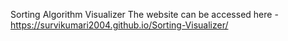 Sorting Algorithm Visualizer
The website can be accessed here - https://survikumari2004.github.io/Sorting-Visualizer/
